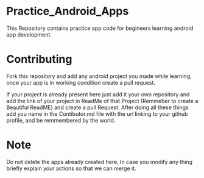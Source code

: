 # Practice_Android_Apps

This Repository contains practice app code for begineers learning android app development.


# Contributing
Fork this repository and add any android project you made while learning, once your app is in working condition create a pull request.

If your project is already present here just add it your own repository and add the link of your project in ReadMe of that Project (Remmeber to create a Beautiful ReadME)
and create a pull Request.
After doing all these things add you name in the Contibutor.md file with the url linking to your github profile, and be remmembered by the world.

# Note 
Do not delete the apps already created here, In case you modify any thing briefly explain your actions so that we can merge it.
